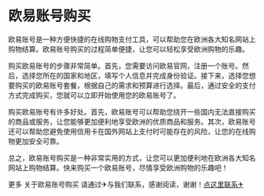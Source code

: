 # 欧易账号购买

欧易账号是一种方便快捷的在线购物支付工具，可以帮助您在欧洲各大知名网站上购物结算。欧易账号购买的过程简单便捷，让您可以轻松享受欧洲购物的乐趣。

购买欧易账号的步骤非常简单。首先，您需要访问欧易官网，注册一个账号。然后，选择您所在的国家和地区，填写个人信息并完成身份验证。接下来，选择您想要购买的欧易账号套餐，根据自己的需求和预算进行选择。最后，通过安全的支付方式完成购买，您就可以立即开始使用您的欧易账号了。

购买欧易账号有许多好处。首先，欧易账号可以帮助您绕开一些国内无法直接购买的商品或服务，让您能够更加便利地享受欧洲的优质商品和服务。其次，欧易账号还可以帮助您避免使用信用卡在国外网站上支付时可能存在的风险，让您的在线购物更加安全可靠。

总之，欧易账号购买是一种非常实用的方式，让您可以更加便利地在欧洲各大知名网站上购物结算。快来购买一个欧易账号，尽情享受欧洲购物的乐趣吧！

更多 关于欧易账号购买 请通过✈与我们联系，感谢阅读，谢谢！[点这里联系✈](https://ads.k02.cc)
